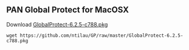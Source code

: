 ## PAN Global Protect for MacOSX
Download [GlobalProtect-6.2.5-c788.pkg](https://github.com/ntilau/GP/raw/master/GlobalProtect-6.2.5-c788.pkg)
```shell
wget https://github.com/ntilau/GP/raw/master/GlobalProtect-6.2.5-c788.pkg
```

